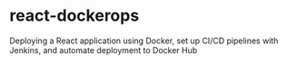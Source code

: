 # react-dockerops
Deploying a React application using Docker, set up CI/CD pipelines with Jenkins, and automate deployment to Docker Hub
